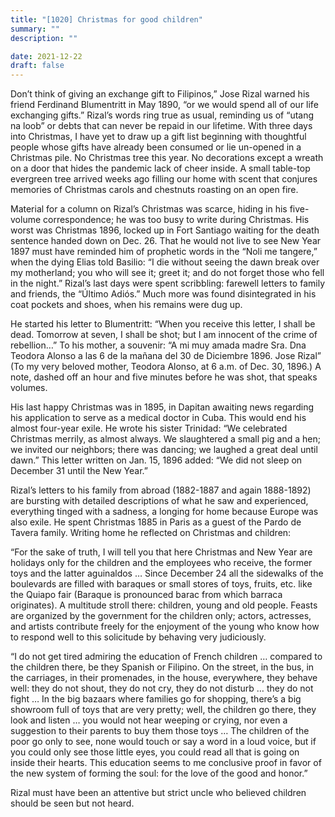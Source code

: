 ```yaml
---
title: "[1020] Christmas for good children"
summary: ""
description: ""

date: 2021-12-22
draft: false
---
```


Don’t think of giving an exchange gift to Filipinos,” Jose Rizal warned his friend Ferdinand Blumentritt in May 1890, “or we would spend all of our life exchanging gifts.” Rizal’s words ring true as usual, reminding us of “utang na loob” or debts that can never be repaid in our lifetime. With three days into Christmas, I have yet to draw up a gift list beginning with thoughtful people whose gifts have already been consumed or lie un-opened in a Christmas pile. No Christmas tree this year. No decorations except a wreath on a door that hides the pandemic lack of cheer inside. A small table-top evergreen tree arrived weeks ago filling our home with scent that conjures memories of Christmas carols and chestnuts roasting on an open fire.

Material for a column on Rizal’s Christmas was scarce, hiding in his five-volume correspondence; he was too busy to write during Christmas. His worst was Christmas 1896, locked up in Fort Santiago waiting for the death sentence handed down on Dec. 26. That he would not live to see New Year 1897 must have reminded him of prophetic words in the “Noli me tangere,” when the dying Elias told Basilio: “I die without seeing the dawn break over my motherland; you who will see it; greet it; and do not forget those who fell in the night.” Rizal’s last days were spent scribbling: farewell letters to family and friends, the “Último Adiós.” Much more was found disintegrated in his coat pockets and shoes, when his remains were dug up.

He started his letter to Blumentritt: “When you receive this letter, I shall be dead. Tomorrow at seven, I shall be shot; but I am innocent of the crime of rebellion…” To his mother, a souvenir: “A mi muy amada madre Sra. Dna Teodora Alonso a las 6 de la mañana del 30 de Diciembre 1896. Jose Rizal” (To my very beloved mother, Teodora Alonso, at 6 a.m. of Dec. 30, 1896.) A note, dashed off an hour and five minutes before he was shot, that speaks volumes.

His last happy Christmas was in 1895, in Dapitan awaiting news regarding his application to serve as a medical doctor in Cuba. This would end his almost four-year exile. He wrote his sister Trinidad: “We celebrated Christmas merrily, as almost always. We slaughtered a small pig and a hen; we invited our neighbors; there was dancing; we laughed a great deal until dawn.” This letter written on Jan. 15, 1896 added: “We did not sleep on December 31 until the New Year.”

Rizal’s letters to his family from abroad (1882-1887 and again 1888-1892) are bursting with detailed descriptions of what he saw and experienced, everything tinged with a sadness, a longing for home because Europe was also exile. He spent Christmas 1885 in Paris as a guest of the Pardo de Tavera family. Writing home he reflected on Christmas and children:

“For the sake of truth, I will tell you that here Christmas and New Year are holidays only for the children and the employees who receive, the former toys and the latter aguinaldos … Since December 24 all the sidewalks of the boulevards are filled with baraques or small stores of toys, fruits, etc. like the Quiapo fair (Baraque is pronounced barac from which barraca originates). A multitude stroll there: children, young and old people. Feasts are organized by the government for the children only; actors, actresses, and artists contribute freely for the enjoyment of the young who know how to respond well to this solicitude by behaving very judiciously.

“I do not get tired admiring the education of French children … compared to the children there, be they Spanish or Filipino. On the street, in the bus, in the carriages, in their promenades, in the house, everywhere, they behave well: they do not shout, they do not cry, they do not disturb … they do not fight … In the big bazaars where families go for shopping, there’s a big showroom full of toys that are very pretty; well, the children go there, they look and listen … you would not hear weeping or crying, nor even a suggestion to their parents to buy them those toys … The children of the poor go only to see, none would touch or say a word in a loud voice, but if you could only see those little eyes, you could read all that is going on inside their hearts. This education seems to me conclusive proof in favor of the new system of forming the soul: for the love of the good and honor.”

Rizal must have been an attentive but strict uncle who believed children should be seen but not heard.
